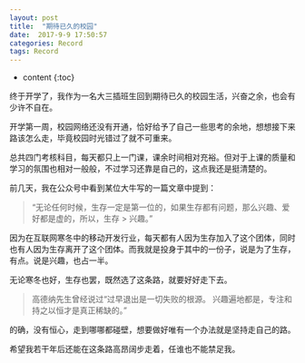 ```yaml
---
layout: post
title:  "期待已久的校园"
date:  2017-9-9 17:50:57
categories: Record
tags: Record
---
```

* content
{:toc}


终于开学了，我作为一名大三插班生回到期待已久的校园生活，兴奋之余，也会有少许不自在。

开学第一周，校园网络还没有开通，恰好给予了自己一些思考的余地，想想接下来路该怎么走，毕竟校园时光错过了就不可重来。

总共四门考核科目，每天都只上一门课，课余时间相对充裕。但对于上课的质量和学习的氛围也相对一般般，不过学习还靠是自己的，这点我还是挺清楚的。


前几天，我在公众号中看到某位大牛写的一篇文章中提到：
>“无论任何时候，生存一定是第一位的，如果生存都有问题，那么兴趣、爱好都是虚的，所以，生存 > 兴趣。”

因为在互联网寒冬中的移动开发行业，每天都有人因为生存加入了这个团体，同时也有人因为生存离开了这个团体。而我就是投身于其中的一份子，说是为了生存，有点。说是兴趣，也占一半。

无论寒冬也好，生存也罢，既然选了这条路，就要好好走下去。

>高德纳先生曾经说过“过早退出是一切失败的根源。 兴趣遍地都是，专注和持之以恒才是真正稀缺的。”

的确，没有恒心，走到哪哪都碰壁，想要做好唯有一个办法就是坚持走自己的路。

希望我若干年后还能在这条路高昂阔步走着，任谁也不能禁足我。